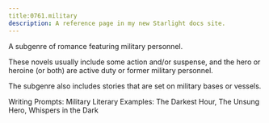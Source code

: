 ```yaml
---
title:0761.military
description: A reference page in my new Starlight docs site.
---
```

A subgenre of romance featuring military personnel. 

These novels usually include some action and/or suspense, 
and the hero or heroine (or both) are active duty or former military personnel. 

The subgenre also includes stories that are set on military bases or vessels. 

Writing Prompts: 
Military Literary Examples: The Darkest Hour, 
The Unsung Hero, 
Whispers in the Dark